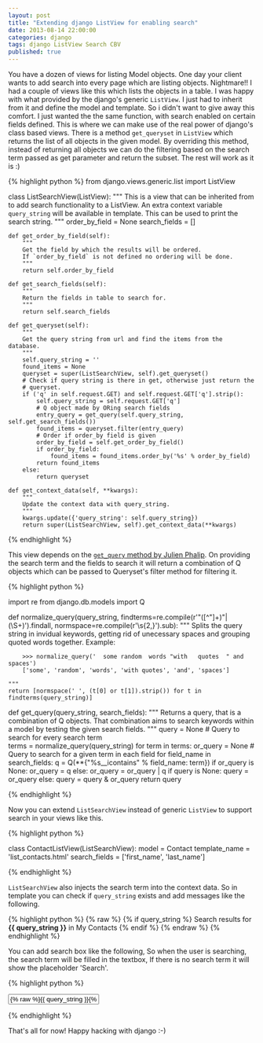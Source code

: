 ```yaml
---
layout: post
title: "Extending django ListView for enabling search"
date: 2013-08-14 22:00:00
categories: django
tags: django ListView Search CBV
published: true 
---
```


You have a dozen of views for listing Model objects. One day your client wants to
add search into every page which are listing objects. Nightmare!! I had a couple of views like this
which lists the objects in a table. I was happy with what provided by the
django's generic `ListView`. I just had to inherit from it and define the model and
template. So i didn't want to give away this comfort. I just wanted the the same function,
with search enabled on certain fields defined. This is where we can make use of the real
power of django's class based views. There is a method `get_queryset` in
`ListView` which returns the list of all objects in the given model. By
overriding this method, instead of returning all objects we can do the
filtering based on the search term passed as get parameter and return the subset.
The rest will work as it is :)

{% highlight python %}
from django.views.generic.list import ListView

class ListSearchView(ListView):
    """
    This is a view that can be inherited from to add search functionality to a
    ListView.
    An extra context variable `query_string` will be available in template.
    This can be used to print the search string.
    """
    order_by_field = None
    search_fields = []

    def get_order_by_field(self):
        """
        Get the field by which the results will be ordered.
        If `order_by_field` is not defined no ordering will be done.
        """
        return self.order_by_field

    def get_search_fields(self):
        """
        Return the fields in table to search for.
        """
        return self.search_fields

    def get_queryset(self):
        """
        Get the query string from url and find the items from the database.
        """
        self.query_string = ''
        found_items = None
        queryset = super(ListSearchView, self).get_queryset()
        # Check if query string is there in get, otherwise just return the
        # queryset.
        if ('q' in self.request.GET) and self.request.GET['q'].strip():
            self.query_string = self.request.GET['q']
            # Q object made by ORing search fields
            entry_query = get_query(self.query_string, self.get_search_fields())
            found_items = queryset.filter(entry_query)
            # Order if order_by field is given
            order_by_field = self.get_order_by_field()
            if order_by_field:
                found_items = found_items.order_by('%s' % order_by_field)
            return found_items
        else:
            return queryset

    def get_context_data(self, **kwargs):
        """
        Update the context data with query_string.
        """
        kwargs.update({'query_string': self.query_string})
        return super(ListSearchView, self).get_context_data(**kwargs)

{% endhighlight %}

This view depends on the [`get_query` method by Julien Phalip](http://julienphalip.com/post/2825034077/adding-search-to-a-django-site-in-a-snap).
On providing the search term and the fields to search it will return a
combination of Q objects which can be passed to Queryset's filter method for
filtering it. 

{% highlight python %}

import re
from django.db.models import Q

def normalize_query(query_string,
                    findterms=re.compile(r'"([^"]+)"|(\S+)').findall,
                    normspace=re.compile(r'\s{2,}').sub):
    """
        Splits the query string in invidual keywords, getting rid of unecessary spaces
        and grouping quoted words together.
        Example:
        
        >>> normalize_query('  some random  words "with   quotes  " and   spaces')
        ['some', 'random', 'words', 'with quotes', 'and', 'spaces']
    
    """
    return [normspace(' ', (t[0] or t[1]).strip()) for t in findterms(query_string)] 

def get_query(query_string, search_fields):
    """
        Returns a query, that is a combination of Q objects. That combination
        aims to search keywords within a model by testing the given search fields.
    """
    query = None # Query to search for every search term        
    terms = normalize_query(query_string)
    for term in terms:
        or_query = None # Query to search for a given term in each field
        for field_name in search_fields:
            q = Q(**{"%s__icontains" % field_name: term})
            if or_query is None:
                or_query = q
            else:
                or_query = or_query | q
        if query is None:
            query = or_query
        else:
            query = query & or_query
    return query

{% endhighlight %}

Now you can extend `ListSearchView` instead of generic `ListView` to support search in
your views like this.

{% highlight python %}

class ContactListView(ListSearchView):
    model = Contact
    template_name = 'list_contacts.html'
    search_fields = ['first_name', 'last_name']

{% endhighlight %}

`ListSearchView` also injects the search term into the context data. So in
template you can check if `query_string` exists and add messages like the
following.

{% highlight python %}
{% raw %}
{% if query_string %}
Search results for <strong>{{ query_string }}</strong> in My Contacts
{% endif %}
{% endraw %}
{% endhighlight %}

You can add search box like the following, So when the user is searching,
the search term will be filled in the textbox, If there is no search term
it will show the placeholder 'Search'.

{% highlight python %}
<form class="navbar-search pull-left" method="GET" action="">
    <input type="text" value="{% raw %}{{ query_string }}{% endraw %}" placeholder="Search" name="q">
</form>
{% endhighlight %}

That's all for now! Happy hacking with django :-)
